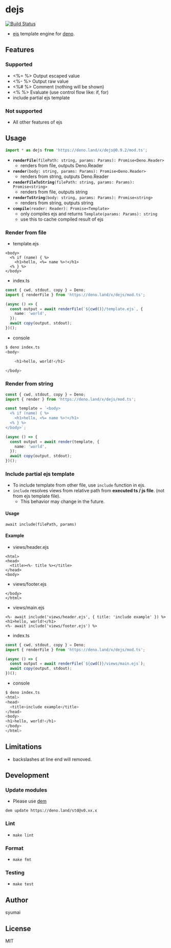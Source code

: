 # dejs

[![Build Status](https://github.com/syumai/dejs/workflows/test/badge.svg?branch=master)](https://github.com/syumai/dejs/actions)

- [ejs](https://ejs.co) template engine for [deno](https://github.com/denoland/deno).

## Features

### Supported

- <%= %> Output escaped value
- <%- %> Output raw value
- <%# %> Comment (nothing will be shown)
- <% %> Evaluate (use control flow like: if, for)
- include partial ejs template

### Not supported

- All other features of ejs

## Usage

```ts
import * as dejs from 'https://deno.land/x/dejs@0.9.2/mod.ts';
```

- **`renderFile`**`(filePath: string, params: Params): Promise<Deno.Reader>`
  - renders from file, outputs Deno.Reader
- **`render`**`(body: string, params: Params): Promise<Deno.Reader>`
  - renders from string, outputs Deno.Reader
- **`renderFileToString`**`(filePath: string, params: Params): Promise<string>`
  - renders from file, outputs string
- **`renderToString`**`(body: string, params: Params): Promise<string>`
  - renders from string, outputs string
- **`compile`**`(reader: Reader): Promise<Template>`
  - only compiles ejs and returns `Template(params: Params): string`
  - use this to cache compiled result of ejs

### Render from file

- template.ejs

```ejs
<body>
  <% if (name) { %>
    <h1>hello, <%= name %>!</h1>
  <% } %>
</body>
```

- index.ts

```ts
const { cwd, stdout, copy } = Deno;
import { renderFile } from 'https://deno.land/x/dejs/mod.ts';

(async () => {
  const output = await renderFile(`${cwd()}/template.ejs`, {
    name: 'world',
  });
  await copy(output, stdout);
})();
```

- console

```sh
$ deno index.ts
<body>

    <h1>hello, world!</h1>

</body>
```

### Render from string

```ts
const { cwd, stdout, copy } = Deno;
import { render } from 'https://deno.land/x/dejs/mod.ts';

const template = `<body>
  <% if (name) { %>
    <h1>hello, <%= name %>!</h1>
  <% } %>
</body>`;

(async () => {
  const output = await render(template, {
    name: 'world',
  });
  await copy(output, stdout);
})();
```

### Include partial ejs template

- To include template from other file, use `include` function in ejs.
- `include` resolves views from relative path from **executed ts / js file**. (not from ejs template file).
  - This behavior may change in the future.

#### Usage

```ejs
await include(filePath, params)
```

#### Example

- views/header.ejs

```ejs
<html>
<head>
  <title><%- title %></title>
</head>
<body>
```

- views/footer.ejs

```ejs
</body>
</html>
```

- views/main.ejs

```
<%- await include('views/header.ejs', { title: 'include example' }) %>
<h1>hello, world!</h1>
<%- await include('views/footer.ejs') %>
```

- index.ts

```ts
const { cwd, stdout, copy } = Deno;
import { renderFile } from 'https://deno.land/x/dejs/mod.ts';

(async () => {
  const output = await renderFile(`${cwd()}/views/main.ejs`);
  await copy(output, stdout);
})();
```

- console

```sh
$ deno index.ts
<html>
<head>
  <title>include example</title>
</head>
<body>
<h1>hello, world!</h1>
</body>
</html>
```

## Limitations

- backslashes at line end will removed.

## Development

### Update modules

- Please use [dem](https://github.com/syumai/dem)

```
dem update https://deno.land/std@v0.xx.x
```

### Lint

- `make lint`

### Format

- `make fmt`

### Testing

- `make test`

## Author

syumai

## License

MIT
